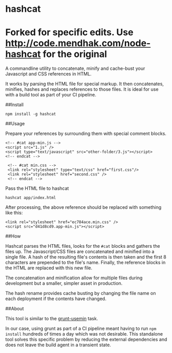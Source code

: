 hashcat
============

# Forked for specific edits. Use http://code.mendhak.com/node-hashcat for the original

A commandline utility to concatenate, minify and cache-bust your Javascript and CSS references in HTML.

It works by parsing the HTML file for special markup.  It then concatenates, minifies, hashes and replaces references to those files.  It is ideal for use with a build tool as part of your CI pipeline.


##Install

    npm install -g hashcat

##Usage

Prepare your references by surrounding them with special comment blocks.

    <!-- #cat app-min.js -->
    <script src="1.js" />
    <script type="text/javascript" src="other-folder/3.js"></script>
    <!-- endcat -->

     <!-- #cat min.css -->
     <link rel="stylesheet" type="text/css" href="first.css"/>
     <link rel="stylesheet" href="second.css" />
     <!-- endcat -->

Pass the HTML file to hashcat

    hashcat app/index.html

After processing, the above reference should be replaced with something like this:

    <link rel="stylesheet" href="ec784ace.min.css" />
    <script src="d41d8cd9.app-min.js"></script>

##How

Hashcat parses the HTML files, looks for the `#cat` blocks and gathers the files up.
The Javascript/CSS files are concatenated and minified into a single file.
A hash of the resulting file's contents is then taken and the first 8 characters are prepended to the file's name.
Finally, the reference blocks in the HTML are replaced with this new file.

The concatenation and minification allow for multiple files during development but a smaller, simpler asset in production.

The hash rename provides cache busting by changing the file name on each deployment if the contents have changed.


##About

This tool is similar to the [grunt-usemin](https://github.com/yeoman/grunt-usemin) task.

In our case, using grunt as part of a CI pipeline meant having to run `npm install` hundreds of times a day which was not desirable.
This standalone tool solves this specific problem by reducing the external dependencies and does not leave the build agent in a transient state.
